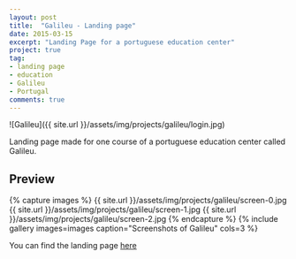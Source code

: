 ```yaml
---
layout: post
title:  "Galileu - Landing page"
date: 2015-03-15
excerpt: "Landing Page for a portuguese education center"
project: true
tag:
- landing page 
- education
- Galileu
- Portugal
comments: true
---
```


![Galileu]({{ site.url }}/assets/img/projects/galileu/login.jpg)     
     
 Landing page made for one course of a portuguese education center called Galileu.

## Preview

{% capture images %}
	{{ site.url }}/assets/img/projects/galileu/screen-0.jpg
	{{ site.url }}/assets/img/projects/galileu/screen-1.jpg
	{{ site.url }}/assets/img/projects/galileu/screen-2.jpg
{% endcapture %}
{% include gallery images=images caption="Screenshots of Galileu" cols=3 %}
       
You can find the landing page [here](http://cursos-redes-sistemas.galileu.pt/)

